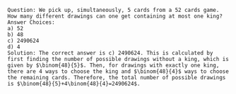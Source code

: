 
    Question: We pick up, simultaneously, 5 cards from a 52 cards game. How many different drawings can one get containing at most one king?
    Answer Choices:
    a) 52
    b) 48
    c) 2490624
    d) 4
    Solution: The correct answer is c) 2490624. This is calculated by first finding the number of possible drawings without a king, which is given by $\binom{48}{5}$. Then, for drawings with exactly one king, there are 4 ways to choose the king and $\binom{48}{4}$ ways to choose the remaining cards. Therefore, the total number of possible drawings is $\binom{48}{5}+4\binom{48}{4}=2490624$. 